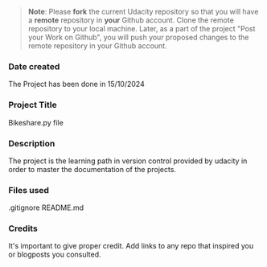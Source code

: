 >**Note**: Please **fork** the current Udacity repository so that you will have a **remote** repository in **your** Github account. Clone the remote repository to your local machine. Later, as a part of the project "Post your Work on Github", you will push your proposed changes to the remote repository in your Github account.

### Date created
The Project has been done in 15/10/2024 

### Project Title
Bikeshare.py file

### Description
The project is the learning path in version control provided by udacity in order to master the documentation of the projects.

### Files used
.gitignore
README.md

### Credits
It's important to give proper credit. Add links to any repo that inspired you or blogposts you consulted.

